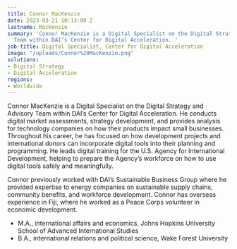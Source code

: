 ```yaml
---
title: Connor MacKenzie
date: 2023-03-21 10:13:00 Z
lastname: MacKenzie
summary: 'Connor MacKenzie is a Digital Specialist on the Digital Strategy and Advisory
  Team within DAI’s Center for Digital Acceleration. '
job-title: Digital Specialist, Center for Digital Acceleration
image: "/uploads/Connor%20MacKenzie.png"
solutions:
- Digital Strategy
- Digital Acceleration
regions:
- Worldwide
---
```


Connor MacKenzie is a Digital Specialist on the Digital Strategy and Advisory Team within DAI’s Center for Digital Acceleration. He conducts digital market assessments, strategy development, and provides analysis for technology companies on how their products impact small businesses. Throughout his career, he has focused on how development projects and international donors can incorporate digital tools into their planning and programming. He leads digital training for the U.S. Agency for International Development, helping to prepare the Agency’s workforce on how to use digital tools safely and meaningfully.    

Connor previously worked with DAI’s Sustainable Business Group where he provided expertise to energy companies on sustainable supply chains, community benefits, and workforce development. Connor has overseas experience in Fiji, where he worked as a Peace Corps volunteer in economic development.

* M.A., international affairs and economics, Johns Hopkins University School of Advanced International Studies 
* B.A., international relations and political science, Wake Forest University  
